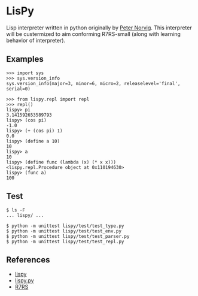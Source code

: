 # LisPy
Lisp interpreter written in python originally by [Peter Norvig](http://norvig.com/). This interpreter will be custermized to aim conforming R7RS-small (along with learning behavior of interpreter).

## Examples
```
>>> import sys
>>> sys.version_info
sys.version_info(major=3, minor=6, micro=2, releaselevel='final', serial=0)

>>> from lispy.repl import repl
>>> repl()
lispy> pi
3.141592653589793
lispy> (cos pi)
-1.0
lispy> (+ (cos pi) 1)
0.0
lispy> (define a 10)
10
lispy> a
10
lispy> (define func (lambda (x) (* x x)))
<lispy.repl.Procedure object at 0x110194630>
lispy> (func a)
100
```

## Test
```
$ ls -F
... lispy/ ...

$ python -m unittest lispy/test/test_type.py 
$ python -m unittest lispy/test/test_env.py
$ python -m unittest lispy/test/test_parser.py
$ python -m unittest lispy/test/test_repl.py
```

## References
- [lispy](http://norvig.com/lispy.html)
- [lispy.py](http://norvig.com/lispy2.html)
- [R7RS](https://bitbucket.org/cowan/r7rs-wg1-infra/src/default/R7RSHomePage.md?fileviewer=file-view-default)
